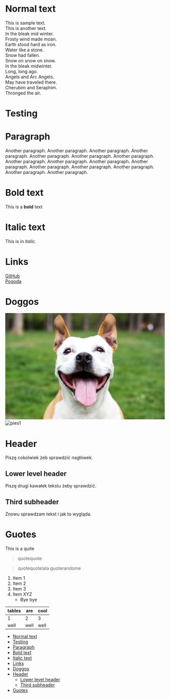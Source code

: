 <!-- Example for normal text -->
# Normal text
This is sample text.  
This is another text.  
In the bleak mid winter.  
Frosty wind made moan.  
Earth stood hard as iron.  
Water like a stone.  
Snow had fallen.  
Snow on snow on snow.  
In the bleak midwinter.  
Long, long ago.  
Angels and Arc Angels.  
May have traveled there.  
Cherubim and Seraphim.  
Thronged the air.

<!-- Example for title -->
<!-- omit in toc-->

Testing
=======


<!-- Example of paragraph of text -->

<!-- Example of another paragraph -->
# Paragraph
Another paragraph. Another paragraph. Another paragraph. Another paragraph. 
Another paragraph. Another paragraph. Another paragraph. Another paragraph. 
Another paragraph. Another paragraph. Another paragraph. Another paragraph. 
Another paragraph. Another paragraph. Another paragraph. Another paragraph. 
<!-- Example for Bold -->
# Bold text
This is a **bold** text
<!-- Example for Italic  -->
# Italic text
This is in *italic*.
<!-- Example for Links -->
# Links
[GitHub](https://github.com/martab0/Markdown)  
[Pogoda](https://www.meteo.pl/)

<!-- Example for Images -->
# Doggos
![pies](pies.jpg)  
![pies1](https://bi.im-g.pl/im/e3/12/14/z21048035V.jpg)


<!-- Example for linking to another file-->

<!-- Example for Headers -->
# Header 
Piszę cokolwiek żeb sprawdzić nagłówek. 
## Lower level header
Piszę drugi kawałek tekstu żeby sprawdzić. 
## Third subheader 
Znowu sprawdzam tekst i jak to wygląda. 
<!-- Just text with equation -->

<!-- Example for inline code -->

<!-- A block of code -->

<!-- Example for Quote -->
# Guotes 
This is a quite
> quotequote  

>quotequotelala
>guoterandome

<!-- Example for Bullet List -->

<!-- Example for Numbered List -->
1. Item 1
2. Item 2
3. Item 3
4. Item XYZ
   * Bye bye


<!-- Example for Tables -->
|  tables | are  | cool  |  
| --- | --- | --- |  
|  1 |  2 |  3 |  
| well  | well  | well  |  



<!-- Paragraph after table -->

<!-- Here comes the TOC -->
- [Normal text](#normal-text)
- [Testing](#testing)
- [Paragraph](#paragraph)
- [Bold text](#bold-text)
- [Italic text](#italic-text)
- [Links](#links)
- [Doggos](#doggos)
- [Header](#header)
  - [Lower level header](#lower-level-header)
  - [Third subheader](#third-subheader)
- [Guotes](#guotes)